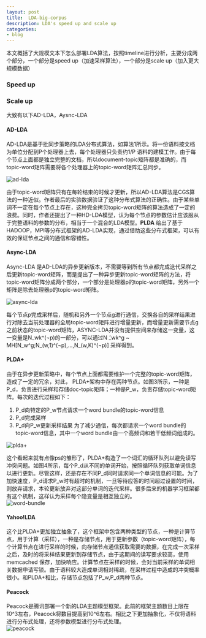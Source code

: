 ```yaml
---
layout: post
title:  LDA-big-corpus
description: LDA's speed up and scale up
categories:
- blog
---
```



本文概括了大规模文本下怎么部署LDA算法，按照timeline进行分析，主要分成两个部分，一个部分是speed up（加速采样算法），一个部分是scale up（加入更大规模数据）


### Speed up




### Scale up
大致有以下AD-LDA，Aysnc-LDA

#### AD-LDA
AD-LDA是基于批同步策略的LDA分布式算法，如算法1所示。将一份语料按文档为单位分配到P个处理器上去，每个处理器只负责约1/P 语料的建模工作。由于每个节点上面都是独立完整的文档，所以document-topic矩阵都是准确的，而topic-word矩阵需要将各个处理器上的topic-word矩阵汇总同步。

![ad-lda](http://7xpv97.com1.z0.glb.clouddn.com/dccaffdfeab926ec7b755ce1872c2228.png)

由于topic-word矩阵只有在每轮结束的时候才更新，所以AD-LDA算法是CGS算法的一种近似。作者最后的实验数据验证了这种分布式算法的正确性。由于某些单词不一定在每个节点上存在，这种完全拷贝topic-word矩阵的算法造成了一定的浪费。同时，作者还提出了一种HD-LDA模型，认为每个节点的参数估计应该服从于完整语料的参数的分布，相当于一个混合的LDA模型。**PLDA** 给出了基于HADOOP，MPI等分布式框架的AD-LDA实现，通过借助这些分布式框架，可以有效的保证节点之间的通信和容错性。

#### Async-LDA
Async-LDA 是AD-LDA的异步更新版本，不需要等到所有节点都完成迭代采样之后更新topic-word矩阵，而是提出了一种异步更新topic-word矩阵的方法，将topic-word矩阵分成两个部分，一个部分是处理器p的topic-word矩阵，另外一个矩阵是除去处理器p的topic-word矩阵。

![async-lda](http://7xpv97.com1.z0.glb.clouddn.com/e3bbe5919d9d0f885ff85c30d0c259e0.png)

每个节点p完成采样后，随机和另外一个节点g进行通信，交换各自的采样结果进行对除去当前处理器的全局topic-word矩阵进行增量更新，而增量更新需要节点g之前状态的topic-word矩阵，ASYNC-LDA并没有提供空间来存储这一变量，这一变量是N_wk^(¬p)的一部分，可以通过N ̃_wk^g  ~ MH[N_w^g;N_(w,1)^(¬p),…,N_(w,K)^(¬p)] 采样得到。

#### PLDA+
由于在异步更新策略中，每个节点上面都需要维护一个完整的topic-word矩阵，造成了一定的冗余，对此， PLDA+架构中存在两种节点。如图3所示，一种是P_d，负责进行采样和存储doc-topic矩阵；一种是P_w，负责存储topic-word矩阵。每次的迭代过程如下：
1. P_d向特定的P_w节点请求一个word bundle的topic-word信息
2. P_d完成采样
3. P_d向P_w更新采样结果
为了减少通信，每次都请求一个word bundle的topic-word信息，其中一个word bundle由一个高频词和若干低频词组成的。

![plda+](http://7xpv97.com1.z0.glb.clouddn.com/7755b2199acd513e9c8223f00b88c320.png)

这个看起来就有点像ps的雏形了，PLDA+构造了一个词汇的循环队列以避免读写冲突问题。如图4所示，每个P_d从不同的单词开始，按照循环队列获取单词信息以进行更新。尽管这样，还是存在不同P_d同时请求同一个单词信息的可能。为了加快速度，P_d请求P_w时有超时的机制，一旦等待应答的时间超过设置的时间，则放弃请求，本轮更新放弃对这部分单词的迭代采样。很多后来的机器学习框架都有这个机制，这样认为采样每个隐变量是相互独立的。  
![word-bundle](http://7xpv97.com1.z0.glb.clouddn.com/a5e4a59acd4d4f27e8320a4bd6e18820.png)  

#### Yahoo!LDA
这个比PLDA+更加独立抽象了，这个框架中包含两种类型的节点，一种是计算节点，用于计算（采样），一种是存储节点，用于更新参数（topic-word矩阵），每个计算节点在进行采样的时候，向存储节点通信获取需要的数据，在完成一次采样之后，及时的将采样结果更新到存储节点，由于这期间的读写要求较高，使用memcached 保存，加快响应。计算节点在采样的时候，会对当前采样的单词相关数据申请写锁。由于语料较大造成单词相对稀疏，在采样过程中造成的冲突概率很小。和PLDA+相比，存储节点包括了P_w,P_d两种节点。

#### Peacock
Peacock是腾讯部署一个新的LDA主题模型框架。此前的框架主题数目上限在10^3左右，Peacock将数目提高到10^6左右。相比之下更加抽象化，不仅将语料进行分布式处理，还将参数模型进行分布式处理。  
![peacock](http://7xpv97.com1.z0.glb.clouddn.com/689f71fda9f1b371c372a11f488eed3f.png)

